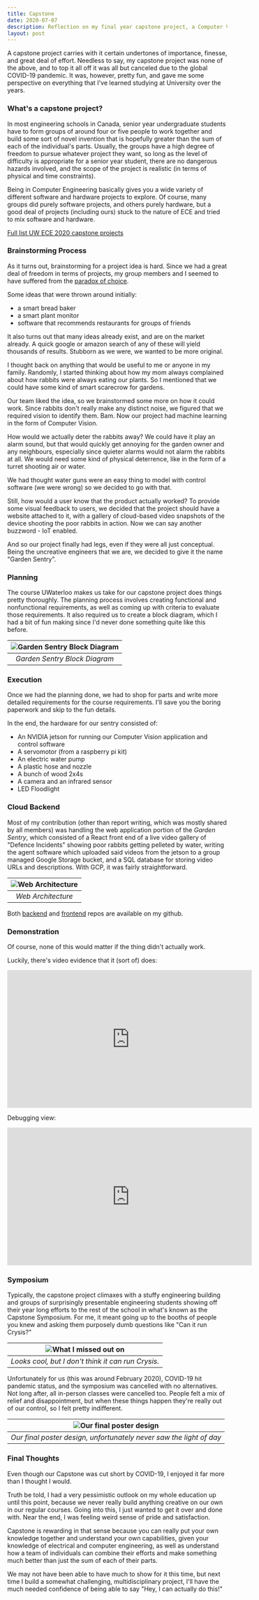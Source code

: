 ```yaml
---
title: Capstone
date: 2020-07-07
description: Reflection on my final year capstone project, a Computer Vision powered Garden Sentry IoT device
layout: post
---
```



A capstone project carries with it certain undertones of importance, finesse, and great deal of effort. Needless to say, my capstone project was none of the above, and to top it all off it was all but canceled due to the global COVID-19 pandemic. It was, however, pretty fun, and gave me some perspective on everything that I've learned studying at University over the years.

### What's a capstone project?

In most engineering schools in Canada, senior year undergraduate students have to form groups of around four or five people to work together and build some sort of novel invention that is hopefully greater than the sum of each of the individual's parts. Usually, the groups have a high degree of freedom to pursue whatever project they want, so long as the level of difficulty is appropriate for a senior year student, there are no dangerous hazards involved, and the scope of the project is realistic (in terms of physical and time constraints).

Being in Computer Engineering basically gives you a wide variety of different software and hardware projects to explore. Of course, many groups did purely software projects, and others purely hardware, but a good deal of projects (including ours) stuck to the nature of ECE and tried to mix software and hardware.

[Full list UW ECE 2020 capstone projects](https://uwaterloo.ca/capstone-design/2020-electrical-computer-engineering-capstone-design)

### Brainstorming Process

As it turns out, brainstorming for a project idea is hard. Since we had a great deal of freedom in terms of projects, my group members and I seemed to have suffered from the [paradox of choice](https://en.wikipedia.org/wiki/The_Paradox_of_Choice).

Some ideas that were thrown around initially:

* a smart bread baker
* a smart plant monitor
* software that recommends restaurants for groups of friends

It also turns out that many ideas already exist, and are on the market already. A quick google or amazon search of any of these will yield thousands of results. Stubborn as we were, we wanted to be more original.

I thought back on anything that would be useful to me or anyone in my family. Randomly, I started thinking about how my mom always complained about how rabbits were always eating our plants. So I mentioned that we could have some kind of smart scarecrow for gardens.

Our team liked the idea, so we brainstormed some more on how it could work. Since rabbits don't really make any distinct noise, we figured that we required vision to identify them. Bam. Now our project had machine learning in the form of Computer Vision.

How would we actually deter the rabbits away? We could have it play an alarm sound, but that would quickly get annoying for the garden owner and any neighbours, especially since quieter alarms would not alarm the rabbits at all. We would need some kind of physical deterrence, like in the form of a turret shooting air or water.

We had thought water guns were an easy thing to model with control software (we were wrong) so we decided to go with that.

Still, how would a user know that the product actually worked? To provide some visual feedback to users, we decided that the project should have a website attached to it, with a gallery of cloud-based video snapshots of the device shooting the poor rabbits in action. Now we can say another buzzword - IoT enabled.

And so our project finally had legs, even if they were all just conceptual. Being the uncreative engineers that we are, we decided to give it the name "Garden Sentry".

### Planning

The course UWaterloo makes us take for our capstone project does things pretty thoroughly. The planning process involves creating functional and nonfunctional requirements, as well as coming up with criteria to evaluate those requirements. It also required us to create a block diagram, which I had a bit of fun making since I'd never done something quite like this before.

|![Garden Sentry Block Diagram](https://i.imgur.com/fguwNY2.png)|
|:---:|
|*Garden Sentry Block Diagram*|


### Execution

Once we had the planning done, we had to shop for parts and write more detailed requirements for the course requirements. I'll save you the boring paperwork and skip to the fun details.

In the end, the hardware for our sentry consisted of:

* An NVIDIA jetson for running our Computer Vision application and control software
* A servomotor (from a raspberry pi kit)
* An electric water pump
* A plastic hose and nozzle
* A bunch of wood 2x4s
* A camera and an infrared sensor
* LED Floodlight

### Cloud Backend

Most of my contribution (other than report writing, which was mostly shared by all members) was handling the web application portion of the _Garden Sentry_, which consisted of a React front end of a live video gallery of "Defence Incidents" showing poor rabbits getting pelleted by water, writing the agent software which uploaded said videos from the jetson to a group managed Google Storage bucket, and a SQL database for storing video URLs and descriptions. With GCP, it was fairly straightforward.

|![Web Architecture](https://i.ibb.co/TkwzsMS/web-arch.png)|
|:---:|
|*Web Architecture*|

Both [backend](https://github.com/montagao/gardensentry) and [frontend](https://github.com/montagao/gardensentry-ui) repos are available on my github.

### Demonstration

Of course, none of this would matter if the thing didn't actually work.

Luckily, there's video evidence that it (sort of) does:

<iframe width="560" height="315" src="https://www.youtube.com/embed/P_gJE73BijM" frameborder="0" allow="accelerometer; autoplay; encrypted-media; gyroscope; picture-in-picture" allowfullscreen></iframe>


Debugging view:

<iframe width="560" height="315" src="https://www.youtube.com/embed/wdaB4Qs_Iyk" frameborder="0" allow="accelerometer; autoplay; encrypted-media; gyroscope; picture-in-picture" allowfullscreen></iframe>

### Symposium

Typically, the capstone project climaxes with a stuffy engineering building and groups of surprisingly presentable engineering students showing off their year long efforts to the rest of the school in what's known as the Capstone Symposium. For me, it meant going up to the booths of people you knew and asking them purposely dumb questions like "Can it run Crysis?"

| ![What I missed out on](http://danhadi.com/blog/wp-content/uploads/2010/03/body_motion_analyzer.jpg.jpg) |
|:--:|
|*Looks cool, but I don't think it can run Crysis.*|

Unfortunately for us (this was around February 2020), COVID-19 hit pandemic status, and the symposium was cancelled with no alternatives. Not long after, all in-person classes were cancelled too. People felt a mix of relief and disappointment, but when these things happen they're really out of our control, so I felt pretty indifferent.

|![Our final poster design](https://i.imgur.com/pxqnxSu.png) |
|:---:|
|*Our final poster design, unfortunately never saw the light of day*|

### Final Thoughts

Even though our Capstone was cut short by COVID-19, I enjoyed it far more than I thought I would.

Truth be told, I had a very pessimistic outlook on my whole education up until this point, because we never really build anything creative on our own in our regular courses. Going into this, I just wanted to get it over and done with. Near the end, I was feeling weird sense of pride and satisfaction.

Capstone is rewarding in that sense because you can really put your own knowledge together and understand your own capabilities, given your knowledge of electrical and computer engineering, as well as understand how a team of individuals can combine their efforts and make something much better than just the sum of each of their parts.

We may not have been able to have much to show for it this time, but next time I build a somewhat challenging, multidisciplinary project, I'll have the much needed confidence of being able to say "Hey, I can actually do this!"
